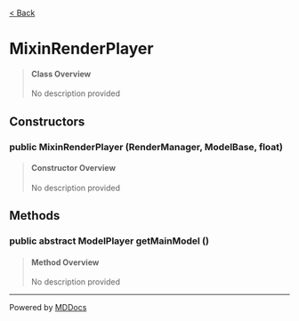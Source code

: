 [< Back](../README.md)
# MixinRenderPlayer #
>#### Class Overview ####
>No description provided
## Constructors ##
### public MixinRenderPlayer (RenderManager, ModelBase, float) ###
>#### Constructor Overview ####
>No description provided
>
## Methods ##
### public abstract ModelPlayer getMainModel () ###
>#### Method Overview ####
>No description provided
>

---
Powered by [MDDocs](https://github.com/VRCube/MDDocs)